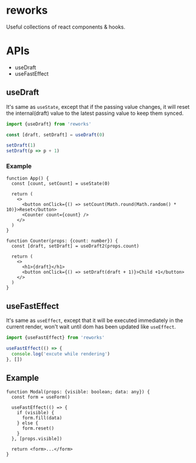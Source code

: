 # reworks

Useful collections of react components & hooks.

# APIs

- useDraft
- useFastEffect

## useDraft

It's same as `useState`, except that if the passing value changes, it will reset the internal(draft) value to the latest passing value to keep them synced.

```ts
import {useDraft} from 'reworks'

const [draft, setDraft] = useDraft(0)

setDraft(1)
setDraft(p => p + 1)
```

### Example

```tsx
function App() {
  const [count, setCount] = useState(0)

  return (
    <>
      <button onClick={() => setCount(Math.round(Math.random() * 10)}>Reset</button>
      <Counter count={count} />
    </>
  )
}

function Counter(props: {count: number}) {
  const [draft, setDraft] = useDraft2(props.count)

  return (
    <>
      <h1>{draft}</h1>
      <button onClick={() => setDraft(draft + 1)}>Child +1</button>
    </>
  )
}
```

## useFastEffect

It's same as `useEffect`, except that it will be executed immediately in the current render, won't wait until dom has been updated like `useEffect`.

```ts
import {useFastEffect} from 'reworks'

useFastEffect(() => {
  console.log('excute while rendering')
}, [])
```

## Example

```tsx
function Modal(props: {visible: boolean; data: any}) {
  const form = useForm()

  useFastEffect(() => {
    if (visible) {
      form.fill(data)
    } else {
      form.reset()
    }
  }, [props.visible])

  return <form>...</form>
}
```
